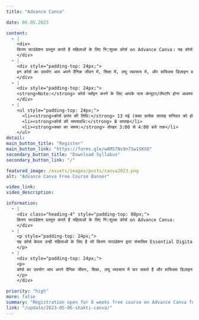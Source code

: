 ```yaml
---
title: "Advance Canva"

date: 06.05.2023

content:
  - |
    <div>
    किरण फाउंडेशन प्रस्तुत करते हैं महिलाओं के लिए नि:शुल्क कोर्स on Advance Canva। यह कोर्स केवल उन्हीं महिलाओं के लिए है जो किरण फाउंडेशन द्वारा संचालित Essential Digital Skills कोर्स कम्प्लीट कर चुके हैं। कोर्स में निम्नलिखित टॉपिक शामिल होंगे:
    </div>
  - |
    <div style="padding-top: 24px;">
    इन कोर्स का उपयोग आप अपने दैनिक जीवन में, शिक्षा में, लघु व्यवसाय में, और ग्राफिक्स डिज़ाइन कर आत्मनिर्भर बनने में कर सकते हैं। कोर्स के दौरान हम आपके सभी प्रश्नों का उत्तर देने का प्रयास करेंगे। कोर्स के अंत में परीक्षा आयोजित की जाएगी एवं सफल प्रतिभागियों को सर्टिफिकेट भी प्रदान किया जाएगा।
    </div>
  - |
    <div style="padding-top: 24px;">
    <strong>Note:</strong> कोर्स ज्वॉइन करने के लिए आपके पास कंप्यूटर/लैपटॉप होना आवश्यक है।
    </div>
  - |
    <ul style="padding-top: 24px;">
      <li><strong>कोर्स प्रारंभ की तिथि:</strong> 13 मई (कक्षा प्रत्येक सप्ताह शनिवार को होगी)</li>
      <li><strong>कोर्स की समयावधि:</strong> 8 सप्ताह</li>
      <li><strong>कक्षा का समय:</strong> दोपहर 3:00 से 4:00 बजे तक</li>
    </ul>
detail:
main_button_title: "Register"
main_button_link: "https://forms.gle/wAMS7Ns9n7Sw1SKX8"
secondary_button_title: "Download Syllabus"
secondary_button_link: "/"

featured_image: /assets/images/posts/canva2023.png
alt: "Advance Canva Free Course Banner"

video_link:
video_description:

information:
  - |
    <div class="heading-4" style="padding-top: 80px;">
    किरण फाउंडेशन प्रस्तुत करते हैं महिलाओं के लिए नि:शुल्क कोर्स on Advance Canva।
    </div>
  - |
    <p style="padding-top: 24px;">
    यह कोर्स केवल उन्ही महिलाओं के लिए है जो किरण फाउंडेशन द्वारा संचालित Essential Digital Skills कोर्स कम्प्लीट कर चुके हैं। कोर्स में निम्नलिखित टॉपिक शामिल होंगे: Effective graphics design, printing products के लिए डिज़ाइन बनाना, वेबसाइट और वीडियो क्रिएशन, प्रेजेंटेशन बनाना, और सोशल मीडिया मैनेजमेंट।
    </p>
  - |
    <div style="padding-top: 24px;">
    <p>
    कोर्स का उपयोग आप अपने दैनिक जीवन, शिक्षा, लघु व्यवसाय में कर सकते हैं और ग्राफिक्स डिज़ाइन के माध्यम से आत्मनिर्भर बन सकते हैं। कोर्स के अंत में परीक्षा होगी और सफल प्रतिभागियों को सर्टिफिकेट भी प्रदान किया जाएगा।
    </p>
    </div>

priority: "high"
more: false
summary: "Registration open for 8 weeks free course on Advance Canva for Women in Hindi. Course starts 13th May 2023; Hurry up, register today!"
link: "/update/2023-05-06-shakti-canva/"
---
```


